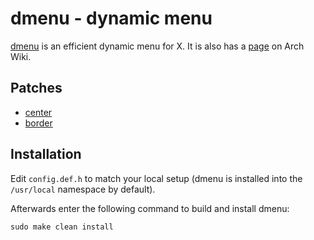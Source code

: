 
# dmenu - dynamic menu
[dmenu](dwm.suckless.org) is an efficient dynamic menu for X.
It is also has a [page](https://wiki.archlinux.org/title/Dmenu) on Arch Wiki.


## Patches
- [center](https://tools.suckless.org/dmenu/patches/center/)
- [border](https://tools.suckless.org/dmenu/patches/border/)


## Installation
Edit `config.def.h` to match your local setup (dmenu is installed into
the `/usr/local` namespace by default).

Afterwards enter the following command to build and install dmenu:
```
sudo make clean install
```
